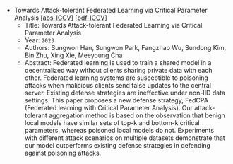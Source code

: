 * Towards Attack-tolerant Federated Learning via Critical Parameter Analysis
    [[abs-ICCV](https://openaccess.thecvf.com/content/ICCV2023/html/Han_Towards_Attack-tolerant_Federated_Learning_via_Critical_Parameter_Analysis_ICCV_2023_paper.html)]
    [[pdf-ICCV](https://openaccess.thecvf.com/content/ICCV2023/papers/Han_Towards_Attack-tolerant_Federated_Learning_via_Critical_Parameter_Analysis_ICCV_2023_paper.pdf)]
    * Title: Towards Attack-tolerant Federated Learning via Critical Parameter Analysis
    * Year: `2023`
    * Authors: Sungwon Han, Sungwon Park, Fangzhao Wu, Sundong Kim, Bin Zhu, Xing Xie, Meeyoung Cha
    * Abstract: Federated learning is used to train a shared model in a decentralized way without clients sharing private data with each other. Federated learning systems are susceptible to poisoning attacks when malicious clients send false updates to the central server. Existing defense strategies are ineffective under non-IID data settings. This paper proposes a new defense strategy, FedCPA (Federated learning with Critical Parameter Analysis). Our attack-tolerant aggregation method is based on the observation that benign local models have similar sets of top-k and bottom-k critical parameters, whereas poisoned local models do not. Experiments with different attack scenarios on multiple datasets demonstrate that our model outperforms existing defense strategies in defending against poisoning attacks.
